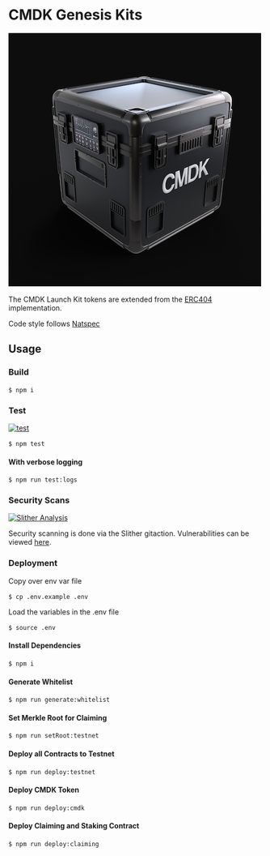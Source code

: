# CMDK Genesis Kits

![drop-case](drop-case.jpg)

The CMDK Launch Kit tokens are extended from the [ERC404](https://github.com/Pandora-Labs-Org/erc404) implementation.

Code style follows [Natspec](https://docs.soliditylang.org/en/latest/style-guide.html)

## Usage

### Build

```shell
$ npm i
```

### Test

[![test](https://github.com/CMDKONE/cmdk-launch-kit/actions/workflows/test.yml/badge.svg)](https://github.com/CMDKONE/cmdk-launch-kit/actions/workflows/test.yml)

```shell
$ npm test
```

#### With verbose logging

```shell
$ npm run test:logs
```

### Security Scans

[![Slither Analysis](https://github.com/CMDKONE/cmdk-launch-kit-kit/actions/workflows/slither.yml/badge.svg)](https://github.com/CMDKONE/cmdk-launch-kit-kit/actions/workflows/slither.yml)

Security scanning is done via the Slither gitaction. Vulnerabilities can be viewed [here](https://github.com/CMDKONE/cmdk-launch-kit-kit/security/code-scanning).

### Deployment

Copy over env var file

```shell
$ cp .env.example .env
```

Load the variables in the .env file

```shell
$ source .env
```

#### Install Dependencies

```shell
$ npm i
```

#### Generate Whitelist

```shell
$ npm run generate:whitelist
```

#### Set Merkle Root for Claiming

```shell
$ npm run setRoot:testnet
```

#### Deploy all Contracts to Testnet

```shell
$ npm run deploy:testnet
```

#### Deploy CMDK Token

```shell
$ npm run deploy:cmdk
```

#### Deploy Claiming and Staking Contract

```shell
$ npm run deploy:claiming
```
